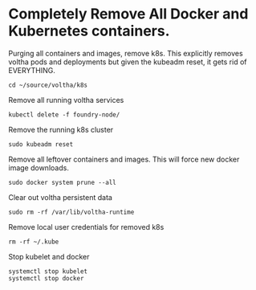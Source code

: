 # Completely Remove All Docker and Kubernetes containers.
Purging all containers and images, remove k8s.   This explicitly removes voltha pods and deployments but given the kubeadm reset, it gets rid of EVERYTHING.

```
cd ~/source/voltha/k8s
```

Remove all running voltha services
```
kubectl delete -f foundry-node/
```

Remove the running k8s cluster
```
sudo kubeadm reset
```

Remove all leftover containers and images.  This will force new docker image downloads.
```
sudo docker system prune --all
```

Clear out voltha persistent data
```
sudo rm -rf /var/lib/voltha-runtime
```

Remove local user credentials for removed k8s
```
rm -rf ~/.kube
```

Stop kubelet and docker
```
systemctl stop kubelet
systemctl stop docker
```


